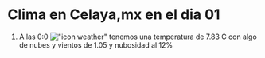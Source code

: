 # Clima en Celaya,mx en el dia 01

1. A las 0:0 !["icon weather"](http://openweathermap.org/img/w/02n.png) tenemos una temperatura de 7.83 C con algo de nubes y  vientos de 1.05 y nubosidad al 12%
